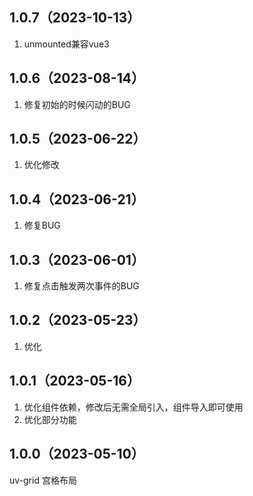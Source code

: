 ## 1.0.7（2023-10-13）
1. unmounted兼容vue3
## 1.0.6（2023-08-14）
1. 修复初始的时候闪动的BUG
## 1.0.5（2023-06-22）
1. 优化修改
## 1.0.4（2023-06-21）
1. 修复BUG
## 1.0.3（2023-06-01）
1. 修复点击触发两次事件的BUG 
## 1.0.2（2023-05-23）
1. 优化
## 1.0.1（2023-05-16）
1. 优化组件依赖，修改后无需全局引入，组件导入即可使用
2. 优化部分功能
## 1.0.0（2023-05-10）
uv-grid 宫格布局
